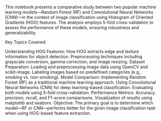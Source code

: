 This notebook presents a comparative study between two popular machine learning models—Random Forest (RF) and Convolutional Neural Networks (CNN)—in the context of image classification using Histogram of Oriented Gradients (HOG) features. The analysis employs 5-fold cross-validation to assess the performance of these models, ensuring robustness and generalizability.

Key Topics Covered:

Understanding HOG Features:
How HOG extracts edge and texture information for object detection.
Preprocessing techniques including grayscale conversion, gamma correction, and image resizing.
Dataset Preparation:
Loading and preprocessing image data using OpenCV and scikit-image.
Labeling images based on predefined categories (e.g., smoking vs. non-smoking).
Model Comparison:
Implementing Random Forest (RF) as a traditional machine learning approach.
Using Convolutional Neural Networks (CNN) for deep learning-based classification.
Evaluating both models using 5-fold cross-validation.
Performance Metrics:
Accuracy, precision, recall, and F1-score comparisons.
Visualization of results using matplotlib and seaborn.
Objective:
The primary goal is to determine which model—RF or CNN—performs better for the given image classification task when using HOG-based feature extraction.
